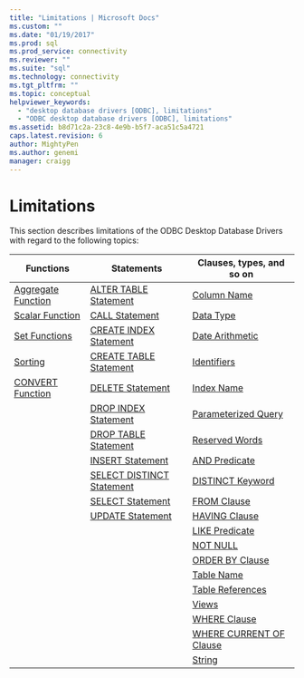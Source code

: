 ```yaml
---
title: "Limitations | Microsoft Docs"
ms.custom: ""
ms.date: "01/19/2017"
ms.prod: sql
ms.prod_service: connectivity
ms.reviewer: ""
ms.suite: "sql"
ms.technology: connectivity
ms.tgt_pltfrm: ""
ms.topic: conceptual
helpviewer_keywords: 
  - "desktop database drivers [ODBC], limitations"
  - "ODBC desktop database drivers [ODBC], limitations"
ms.assetid: b8d71c2a-23c8-4e9b-b5f7-aca51c5a4721
caps.latest.revision: 6
author: MightyPen
ms.author: genemi
manager: craigg
---
```

# Limitations
This section describes limitations of the ODBC Desktop Database Drivers with regard to the following topics:  
  
|Functions|Statements|Clauses, types, and so on|  
|---------------|----------------|-------------------------------|  
|[Aggregate Function](../../odbc/microsoft/aggregate-function-limitations.md)|[ALTER TABLE Statement](../../odbc/microsoft/alter-table-statement-limitations.md)|[Column Name](../../odbc/microsoft/column-name-limitations.md)|  
|[Scalar Function](../../odbc/microsoft/scalar-function-limitations.md)|[CALL Statement](../../odbc/microsoft/call-statement-limitations.md)|[Data Type](../../odbc/microsoft/data-type-limitations.md)|  
|[Set Functions](../../odbc/microsoft/set-functions-limitations.md)|[CREATE INDEX Statement](../../odbc/microsoft/create-index-statement-limitations.md)|[Date Arithmetic](../../odbc/microsoft/date-arithmetic-limitations.md)|  
|[Sorting](../../odbc/microsoft/sorting-limitations.md)|[CREATE TABLE Statement](../../odbc/microsoft/create-table-statement-limitations.md)|[Identifiers](../../odbc/microsoft/identifiers-limitations.md)|  
|[CONVERT Function](../../odbc/microsoft/convert-function-limitations.md)|[DELETE Statement](../../odbc/microsoft/delete-statement-limitations.md)|[Index Name](../../odbc/microsoft/index-name-limitations.md)|  
||[DROP INDEX Statement](../../odbc/microsoft/drop-index-statement-limitations.md)|[Parameterized Query](../../odbc/microsoft/parameterized-query-limitations.md)|  
||[DROP TABLE Statement](../../odbc/microsoft/drop-table-statement-limitations.md)|[Reserved Words](../../odbc/microsoft/reserved-word-limitations.md)|  
||[INSERT Statement](../../odbc/microsoft/insert-statement-limitations.md)|[AND Predicate](../../odbc/microsoft/and-predicate-limitations.md)|  
||[SELECT DISTINCT Statement](../../odbc/microsoft/select-distinct-limitations.md)|[DISTINCT Keyword](../../odbc/microsoft/distinct-keyword-limitations.md)|  
||[SELECT Statement](../../odbc/microsoft/select-statement-limitations.md)|[FROM Clause](../../odbc/microsoft/from-clause-limitations.md)|  
||[UPDATE Statement](../../odbc/microsoft/update-statement-limitations.md)|[HAVING Clause](../../odbc/microsoft/having-clause-limitations.md)|  
|||[LIKE Predicate](../../odbc/microsoft/like-predicate-limitations.md)|  
|||[NOT NULL](../../odbc/microsoft/not-null-limitations.md)|  
|||[ORDER BY Clause](../../odbc/microsoft/order-by-clause-limitations.md)|  
|||[Table Name](../../odbc/microsoft/table-name-limitations.md)|  
|||[Table References](../../odbc/microsoft/table-references-limitations.md)|  
|||[Views](../../odbc/microsoft/views-limitations.md)|  
|||[WHERE Clause](../../odbc/microsoft/where-clause-limitations.md)|  
|||[WHERE CURRENT OF Clause](../../odbc/microsoft/where-current-of-clause-limitations.md)|  
|||[String](../../odbc/microsoft/string-limitations.md)|
